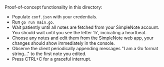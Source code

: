 Proof-of-concept functionality in this directory:
- Populate `conf.json` with your credentials.
- Run `go run main.go`.
- Wait patiently until all notes are fetched from your SimpleNote account. You should wait until you see the letter 'h', incicating a heartbeat.
- Choose any notes and edit them from the SimpleNote web app, your changes should show immediately in the console.
- Observe the client periodically appending messages "I am a Go format string..." to the first note you edited.
- Press CTRL+C for a graceful interrupt.
